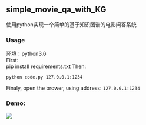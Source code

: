 ## simple_movie_qa_with_KG

使用python实现一个简单的基于知识图谱的电影问答系统



### Usage
环境：python3.6  
First:  
    pip install  requirements.txt
Then:

    python code.py 127.0.0.1:1234

Finaly, open the brower, using address: `127.0.0.1:1234`
### Demo:
![](demo.png)
